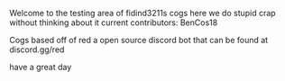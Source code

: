 Welcome to the testing area of fidind3211s cogs here we do stupid crap without thinking about it current contributors:
BenCos18 


Cogs based off of red a open source discord bot that can be found at discord.gg/red


have a great day 
